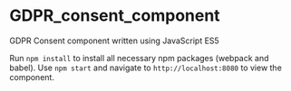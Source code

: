 # GDPR_consent_component

GDPR Consent component written using JavaScript ES5

Run ```npm install``` to install all necessary npm packages (webpack and babel). Use ```npm start``` and navigate to ```http://localhost:8080``` to view the component.

